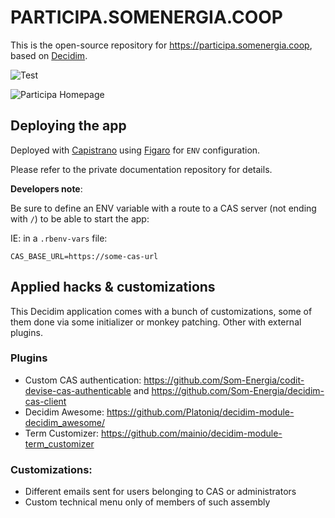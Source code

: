 # PARTICIPA.SOMENERGIA.COOP


This is the open-source repository for https://participa.somenergia.coop, based on [Decidim](https://github.com/decidim/decidim).

![Test](https://github.com/Som-Energia/decidim-som-energia-app/workflows/Test/badge.svg?branch=staging)

![Participa Homepage](app/assets/images/screenshot.png)

## Deploying the app

Deployed with [Capistrano](http://capistranorb.com/) using [Figaro](https://github.com/laserlemon/figaro) for `ENV` configuration.

Please refer to the private documentation repository for details.

**Developers note**:

Be sure to define an ENV variable with a route to a CAS server (not ending with `/`) to be able to start the app:

IE: in a `.rbenv-vars` file:

```
CAS_BASE_URL=https://some-cas-url
```

## Applied hacks & customizations

This Decidim application comes with a bunch of customizations, some of them done via some initializer or monkey patching. Other with external plugins.

### Plugins

- Custom CAS authentication: https://github.com/Som-Energia/codit-devise-cas-authenticable and https://github.com/Som-Energia/decidim-cas-client
- Decidim Awesome: https://github.com/Platoniq/decidim-module-decidim_awesome/
- Term Customizer: https://github.com/mainio/decidim-module-term_customizer

### Customizations:

- Different emails sent for users belonging to CAS or administrators
- Custom technical menu only of members of such assembly


